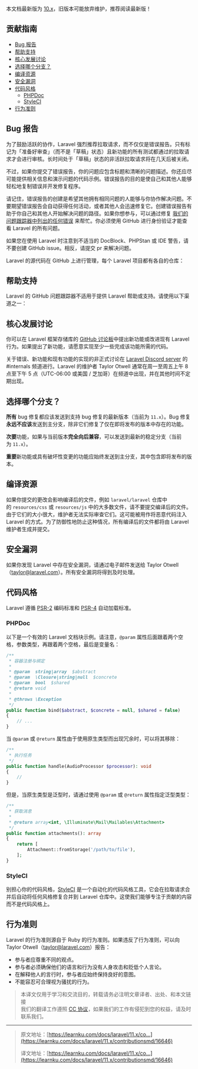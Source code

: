 本文档最新版为 [10.x](https://learnku.com/docs/laravel/10.x)，旧版本可能放弃维护，推荐阅读最新版！

## 贡献指南

+   [Bug 报告](#bug-reports)
+   [帮助支持](#support-questions)
+   [核心发展讨论](#core-development-discussion)
+   [选择哪个分支？](#which-branch)
+   [编译资源](#compiled-assets)
+   [安全漏洞](#security-vulnerabilities)
+   [代码风格](#coding-style)
    +   [PHPDoc](#phpdoc)
    +   [StyleCI](#styleci)
+   [行为准则](#code-of-conduct)

## Bug 报告

为了鼓励活跃的协作，Laravel 强烈推荐拉取请求，而不仅仅是错误报告。只有标记为「准备好审查」（而不是「草稿」状态）且新功能的所有测试都通过的拉取请求才会进行审核。长时间处于「草稿」状态的非活跃拉取请求将在几天后被关闭。

不过，如果你提交了错误报告，你的问题应包含标题和清晰的问题描述。你还应尽可能提供相关信息和演示问题的代码示例。错误报告的目的是使自己和其他人能够轻松地复制错误并开发修复程序。

请记住，错误报告的创建是希望其他拥有相同问题的人能够与你协作解决问题。不要期望错误报告会自动获得任何活动，或者其他人会迅速修复它。创建错误报告有助于你自己和其他人开始解决问题的路径。如果你想参与，可以通过修复 [我们的问题跟踪器中列出的任何错误](https://github.com/issues?q=is%3Aopen+is%3Aissue+label%3Abug+user%3Alaravel) 来帮忙。你必须使用 GitHub 进行身份验证才能查看 Laravel 的所有问题。

如果您在使用 Laravel 时注意到不适当的 DocBlock、PHPStan 或 IDE 警告，请不要创建 GitHub issue。相反，请提交 pr 来解决问题。

Laravel 的源代码在 GitHub 上进行管理，每个 Laravel 项目都有各自的仓库：

## 帮助支持

Laravel 的 GitHub 问题跟踪器不适用于提供 Laravel 帮助或支持。请使用以下渠道之一：

## 核心发展讨论

你可以在 Laravel 框架存储库的 [GitHub 讨论板](https://github.com/laravel/framework/discussions)中提出新功能或改进现有 Laravel 行为。如果提出了新功能，请愿意实现至少一些完成该功能所需的代码。

关于错误、新功能和现有功能的实现的非正式讨论在 [Laravel Discord server](https://discord.gg/laravel) 的 #internals 频道进行。Laravel 的维护者 Taylor Otwell 通常在周一至周五上午 8 点至下午 5 点（UTC-06:00 或美国 / 芝加哥）在频道中出现，并在其他时间不定期出现。

## 选择哪个分支？

**所有** bug 修复都应该发送到支持 bug 修复的最新版本（当前为 `11.x`）。Bug 修复**永远不应该**发送到主分支，除非它们修复了仅在即将发布的版本中存在的功能。

**次要**功能，如果与当前版本**完全向后兼容**，可以发送到最新的稳定分支（当前为 `11.x`）。

**重要**新功能或具有破坏性变更的功能应始终发送到主分支，其中包含即将发布的版本。

## 编译资源

如果你提交的更改会影响编译后的文件，例如 `laravel/laravel` 仓库中的 `resources/css` 或 `resources/js` 中的大多数文件，请不要提交编译后的文件。由于它们的大小很大，维护者无法实际审查它们。这可能被用作将恶意代码注入 Laravel 的方式。为了防御性地防止这种情况，所有编译后的文件都将由 Laravel 维护者生成并提交。

## 安全漏洞

如果你发现 Laravel 中存在安全漏洞，请通过电子邮件发送给 Taylor Otwell（[taylor@laravel.com](mailto:taylor@laravel.com)）。所有安全漏洞将得到及时处理。

## 代码风格

Laravel 遵循 [PSR-2](https://github.com/php-fig/fig-standards/blob/master/accepted/PSR-2-coding-style-guide.md) 编码标准和 [PSR-4](https://github.com/php-fig/fig-standards/blob/master/accepted/PSR-4-autoloader.md) 自动加载标准。

### PHPDoc

以下是一个有效的 Laravel 文档块示例。请注意，`@param` 属性后面跟着两个空格，参数类型，再跟着两个空格，最后是变量名：

```php
/**
 * 容器注册与绑定
 *
 * @param  string|array  $abstract
 * @param  \Closure|string|null  $concrete
 * @param  bool  $shared
 * @return void
 *
 * @throws \Exception
 */
public function bind($abstract, $concrete = null, $shared = false)
{
    // ...
}
```

当 `@param` 或 `@return` 属性由于使用原生类型而出现冗余时，可以将其移除：

```php
/**
 * 执行任务
 */
public function handle(AudioProcessor $processor): void
{
    //
}
```

但是，当原生类型是泛型时，请通过使用 `@param` 或 `@return` 属性指定泛型类型：

```php
/**
 * 获取消息
 *
 * @return array<int, \Illuminate\Mail\Mailables\Attachment>
 */
public function attachments(): array
{
    return [
        Attachment::fromStorage('/path/to/file'),
    ];
}
```

### StyleCI

别担心你的代码风格，[StyleCI](https://styleci.io/) 是一个自动化的代码风格工具，它会在拉取请求合并后自动将任何风格修复合并到 Laravel 仓库中。这使我们能够专注于贡献的内容而不是代码风格上。

## 行为准则

Laravel 的行为准则源自于 Ruby 的行为准则。如果违反了行为准则，可以向 Taylor Otwell（taylor@laravel.com）报告：

+   参与者应尊重不同的观点。
+   参与者必须确保他们的语言和行为没有人身攻击和贬低个人言论。
+   在解释他人的言行时，参与者应始终保持良好的意图。
+   不能容忍可合理视为骚扰的行为。

> 本译文仅用于学习和交流目的，转载请务必注明文章译者、出处、和本文链接  
> 我们的翻译工作遵照 [CC 协议](https://learnku.com/docs/guide/cc4.0/6589)，如果我们的工作有侵犯到您的权益，请及时联系我们。

* * *

> 原文地址：[https://learnku.com/docs/laravel/11.x/co...](https://learnku.com/docs/laravel/11.x/contributionsmd/16646)
> 
> 译文地址：[https://learnku.com/docs/laravel/11.x/co...](https://learnku.com/docs/laravel/11.x/contributionsmd/16646)